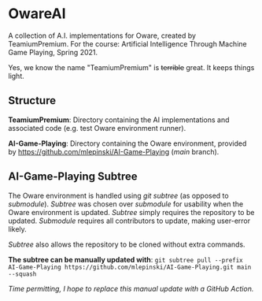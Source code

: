 
# OwareAI
A collection of A.I. implementations for Oware, created by TeamiumPremium.
For the course: Artificial Intelligence Through Machine Game Playing, Spring 2021.

Yes, we know the name "TeamiumPremium" is ~~terrible~~ great. It keeps things light.

## Structure
**TeamiumPremium**: Directory containing the AI implementations and associated code (e.g. test Oware environment runner).

**AI-Game-Playing**: Directory containing the Oware environment, provided by https://github.com/mlepinski/AI-Game-Playing (*main* branch).

## AI-Game-Playing Subtree
The Oware environment is handled using *git subtree* (as opposed to *submodule*). *Subtree* was chosen over *submodule* for usability when the Oware environment is updated. *Subtree* simply requires the repository to be updated. *Submodule* requires all contributors to update, making user-error likely.

*Subtree* also allows the repository to be cloned without extra commands.

**The subtree can be manually updated with**:
`git subtree pull --prefix AI-Game-Playing https://github.com/mlepinski/AI-Game-Playing.git main --squash`

*Time permitting, I hope to replace this manual update with a GitHub Action.*
